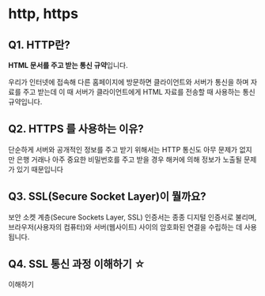 # http, https

## Q1. HTTP란?

**HTML 문서를 주고 받는 통신 규약**입니다.

우리가 인터넷에 접속해 다른 홈페이지에 방문하면 클라이언트와 서버가 통신을 하며 자료를 주고 받는데 이 때 서버가 클라이언트에게 HTML 자료를 전송할 때 사용하는 통신 규약입니다.

## Q2. HTTPS 를 사용하는 이유?

단순하게 서버와 공개적인 정보를 주고 받기 위해서는 HTTP 통신도 아무 문제가 없지만 은행 거래나 아주 중요한 비밀번호를 주고 받을 경우 해커에 의해 정보가 노출될 문제가 있기 때문입니다

## Q3. SSL(Secure Socket Layer)이 뭘까요?

보안 소켓 계층(Secure Sockets Layer, SSL) 인증서는 종종 디지털 인증서로 불리며, 브라우저(사용자의 컴퓨터)와 서버(웹사이트) 사이의 암호화된 연결을 수립하는 데 사용됩니다.

## Q4. SSL 통신 과정 이해하기 ☆

이해하기
